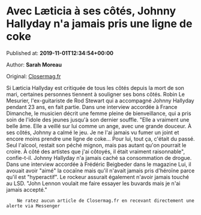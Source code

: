 
# Avec Læticia à ses côtés, Johnny Hallyday n'a jamais pris une ligne de coke

Published at: **2019-11-01T12:34:54+00:00**

Author: **Sarah Moreau**

Original: [Closermag.fr](https://www.closermag.fr/people/avec-l-ticia-a-ses-cotes-johnny-hallyday-n-a-jamais-pris-une-ligne-de-coke-1043342)

Si Læticia Hallyday est critiquée de tous les côtés depuis la mort de son mari, certaines personnes tiennent à souligner ses bons côtés. Robin Le Mesurier, l'ex-guitariste de Rod Stewart qui a accompagné Johnny Hallyday pendant 23 ans, en fait partie.
Dans une interview accordée à France Dimanche, le musicien décrit une femme pleine de bienveillance, qui a pris soin de l'idole des jeunes jusqu'à son dernier souffle. "Elle a vraiment une belle âme. Elle a veillé sur lui comme un ange, avec une grande douceur. À ses côtés, Johnny a calmé le jeu. Je ne l'ai jamais vu fumer un joint et encore moins prendre une ligne de coke... Pour lui, tout ça, c'était du passé. Seul l'alcool, restait son péché mignon, mais pas autant qu'on pourrait le croire. À côté des artistes que j'ai côtoyés, il était vraiment raisonnable", confie-t-il.
Johnny Hallyday n'a jamais caché sa consommation de drogue. Dans une interview accordée à Frédéric Beigbeder dans le magazine Lui, il avouait avoir "aimé" la cocaïne mais qu'il n'avait jamais pris d'héroïne parce qu'il est "hyperactif". Le rockeur assurait également n'avoir jamais touché au LSD. "John Lennon voulait me faire essayer les buvards mais je n'ai jamais accepté."

        Ne ratez aucun article de Closermag.fr en recevant directement une alerte via Messenger
      
